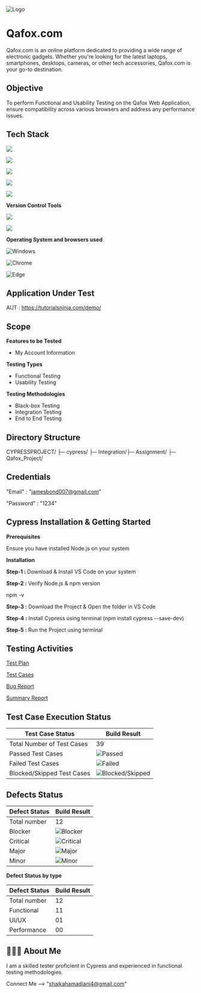 
![Logo](https://drive.google.com/file/d/1m3uJIl_z7M22vaG29jcN8zCB5nFvhXwj/view?usp=sharing)

# Qafox.com

Qafox.com is an online platform dedicated to providing a wide range of electronic gadgets. Whether you're looking for the latest laptops, smartphones, desktops, cameras, or other tech accessories, Qafox.com is your go-to destination.


## Objective
To perform Functional and Usability Testing on the Qafox Web Application, ensure compatibility across various browsers and address any performance issues.
## Tech Stack
![](https://img.shields.io/badge/Cypress-17202C?logo=cypress&logoColor=white&style=flat)

![](https://img.shields.io/badge/Node.js-43853D?logo=node.js&logoColor=white&style=flat)

![](https://img.shields.io/badge/JavaScript-F7DF1E?logo=javascript&logoColor=white&style=flat)

![](https://img.shields.io/badge/HTML-E34F26?logo=html5&logoColor=white&style=flat)

![](https://img.shields.io/badge/CSS-1572B6?logo=css3&logoColor=white&style=flat)

**Version Control Tools**

![](https://img.shields.io/badge/Git-F05032?logo=git&logoColor=white&style=flat)

![](https://img.shields.io/badge/GitHub-181717?logo=github&logoColor=white&style=flat)

**Operating System and browsers used**

![Windows](https://img.shields.io/badge/Windows-00ADEF?logo=windows&logoColor=white&style=flat)

![Chrome](https://img.shields.io/badge/Chrome-4285F4?logo=google-chrome&logoColor=white&style=flat)

![Edge](https://img.shields.io/badge/Edge-5C2D91?logo=microsoft-edge&logoColor=white&style=flat)




## Application Under Test
AUT : https://tutorialsninja.com/demo/
## Scope
**Features to be Tested**

- My Account Information

**Testing Types**

- Functional Testing
- Usability Testing

**Testing Methodologies**

- Black-box Testing
- Integration Testing
- End to End Testing




## Directory Structure
CYPRESSPROJECT/ ├─ cypress/ ├─ Integration/├─ Assignment/ ├─ Qafox_Project/
## Credentials
"Email" : "jamesbond007@gmail.com"

"Password" : "1234"
## Cypress Installation & Getting Started

**Prerequisites**

Ensure you have installed Node.js on your system

**Installation**

**Step-1 :** Download & Install VS Code on your system

**Step-2 :** Verify Node.js & npm version 

npm -v

**Step-3 :** Download the Project & Open the folder in VS Code

**Step-4 :** Install Cypress using terminal (npm install cypress --save-dev)

**Step-5 :** Run the Project using terminal

## Testing Activities

[Test Plan](https://docs.google.com/document/d/1zd-iJ4qbOCub2Akjz5xCOgsxmzfAnNdfzbnsnCI3h-E/edit?usp=sharing)

[Test Cases ](https://docs.google.com/spreadsheets/d/17zBkeIxIoAwVeN3DOithUHVJsub6SpJz/edit?usp=sharing&ouid=115942865281776832414&rtpof=true&sd=true)

[Bug Report](https://docs.google.com/spreadsheets/d/13MWMym1XoZ9n4RHOIFa2m1f_WufGDqAA/edit?usp=sharing&ouid=115942865281776832414&rtpof=true&sd=true)

[Summary Report](https://docs.google.com/document/d/1gSBNJ0BFo8XMbQboxaGnKv02Y46IEibZ/edit?usp=sharing&ouid=115942865281776832414&rtpof=true&sd=true)

## Test Case Execution Status
| Test Case Status            | Build Result        |
|-----------------------------|---------------------|
| Total Number of Test Cases  | 39                  |
| Passed Test Cases           | ![Passed](https://img.shields.io/badge/-27-green) |
| Failed Test Cases           | ![Failed](https://img.shields.io/badge/-12-red) |
| Blocked/Skipped Test Cases  | ![Blocked/Skipped](https://img.shields.io/badge/-00-yellow) |

## Defects Status

| Defect Status   | Build Result |        
|-----------------|--------------|
| Total number    | 12           |                  
| Blocker         | ![Blocker](https://img.shields.io/badge/-00-null) |
| Critical        | ![Critical](https://img.shields.io/badge/-11-red) |
| Major           | ![Major](https://img.shields.io/badge/-01-yellow) |
| Minor           | ![Minor](https://img.shields.io/badge/-00-green) |   

**Defect Status by type**

| Defect Status   | Build Result |        
|-----------------|--------------|
| Total number    | 12 |                 |          
| Functional      | 11 |
| UI/UX           | 01 |
| Performance     | 00 |   

## 🙋🏻‍♂️ About Me

I am a skilled tester proficient in Cypress and experienced in functional testing methodologies.

Connect Me --> "shaikahamadjani4@gmail.com"
